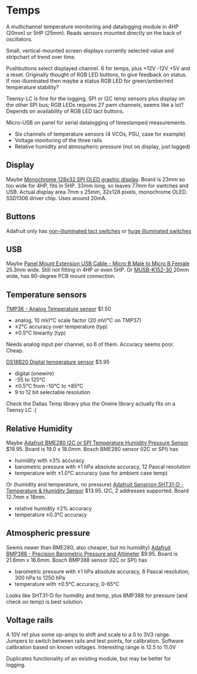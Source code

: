 # Temps

A multichannel temperature monitoring and datalogging module in 4HP (20mm) or 5HP (25mm). Reads sensors mounted directly on the back of oscillators.

Small, vertical-mounted screen displays currently selected value and stripchart of trend over time.

Pushbuttons select displayed channel. 6 for temps, plus +12V -12V +5V and a reset. Originally thought of RGB LED buttons, to give feedback on status. If non-illuminated then maybe a status RGB LED for green/amber/red temperature stability?

Teensy-LC is fine for the logging, SPI or I2C temp sensors plus display on the other SPI bus; RGB LEDs requires 27 pwm channels, seems like a lot? Depends on availability of RGB LED tact buttons.

Micro-USB on panel for serial datalogging of timestamped measurements.

- Six channels of temperature sensors (4 VCOs, PSU, case for example)
- Voltage monitoring of the three rails
- Relative humidity and atmospheric pressure (not on display, just logged)

## Display

Maybe [Monochrome 128x32 SPI OLED graphic display](https://www.adafruit.com/product/661). Board is 23mm so too wide for 4HP, fits in 5HP. 33mm long, so leaves 77mm for switches and USB. Actual display area 7mm x 25mm, 32x128 pixels, monochrome OLED. SSD1306 driver chip. Uses around 20mA.

## Buttons

Adafruit only has [non-illuminated tact switches](https://www.adafruit.com/category/759) or [huge illuminated switches](https://www.adafruit.com/category/758)

## USB

Maybe [Panel Mount Extension USB Cable - Micro B Male to Micro B Female](https://www.adafruit.com/product/3258) 25.3mm wide. Still not fitting in 4HP or even 5HP. Or [MUSB-K152-30 ](https://eu.mouser.com/ProductDetail/Amphenol-Commercial-Products/MUSB-K152-30?qs=sGAEpiMZZMulM8LPOQ%252bykyVH%2fhPQ59j80dFehTRqUy4%3d) 20mm wide, has 90-degree PCB mount connection.

## Temperature sensors

[TMP36 - Analog Temperature sensor](https://www.adafruit.com/product/165) $1.50

- analog, 10 mV/°C scale factor (20 mV/°C on TMP37)
- ±2°C accuracy over temperature (typ)
- ±0.5°C linearity (typ)

Needs analog input per channel, so 6 of them. Accuracy seems poor. Cheap.

[DS18B20 Digital temperature sensor](https://www.adafruit.com/product/374) $3.95

- digital (onewire)
- -55 to 125°C
- ±0.5°C from -10°C to +85°C
- 9 to 12 bit selectable resolution

Check the Dallas Temp library plus the Oneire library actually fits on a Teensy LC :(

## Relative Humidity

Maybe [Adafruit BME280 I2C or SPI Temperature Humidity Pressure Sensor](https://www.adafruit.com/product/2652) $19.95. Board is 19.0 x 18.0mm. Bosch BME280 sensor (I2C or SPI) has

- humidity with ±3% accuracy
- barometric pressure with ±1 hPa absolute accuracy, 12 Pascal resolution
- temperature with ±1.0°C accuracy (use for ambient case temp)

Or (humidity and temperature, no pressure)  [Adafruit Sensirion SHT31-D - Temperature & Humidity Sensor](https://www.adafruit.com/product/2857) $13.95. I2C, 2 addresses supported. Board 12.7mm x 18mm.

- relative humidity ±2% accuracy
- temperature  ±0.3°C accuracy

## Atmospheric pressure

Seems newer than BME280, also cheaper, but no humidity) [Adafruit BMP388 - Precision Barometric Pressure and Altimeter](https://www.adafruit.com/product/3966) $9.95. Board is 21.6mm x 16.6mm. Bosch BMP388 sensor (I2C or SPI) has

- barometric pressure with  ±1 hPa absolute accuracy, 8 Pascal resolution, 300 hPa to 1250 hPa
- temperature with ±0.5°C accuracy,  0-65°C

Looks like SHT31-D for humidity and temp, plus BMP388 for pressure (and check on temp) is best solution.

## Voltage rails

A 10V ref plus some op-amps to shift and scale to a 0 to 3V3 range. Jumpers to switch between rails and test points, for calibration. Software calibration based on known voltages. Interesting range is 12.5 to 11.0V

Duplicates functionality of an existing module, but may be better for logging.